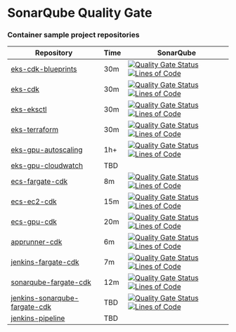 # SonarQube Quality Gate

### Container sample project repositories

| Repository                                                               | Time  |  SonarQube  |
|--------------------------------------------------------------------------|------------------|----------------------|
| [eks-cdk-blueprints](https://github.com/ContainerOnAWS/eks-cdk-blueprints)      | 30m | [![Quality Gate Status](https://sonarcloud.io/api/project_badges/measure?project=ContainerOnAWS_eks-cdk-blueprints&metric=alert_status)](https://sonarcloud.io/summary/new_code?id=ContainerOnAWS_eks-cdk-blueprints) [![Lines of Code](https://sonarcloud.io/api/project_badges/measure?project=ContainerOnAWS_eks-cdk-blueprints&metric=ncloc)](https://sonarcloud.io/summary/new_code?id=ContainerOnAWS_eks-cdk-blueprints) |
| [eks-cdk](https://github.com/ContainerOnAWS/eks-cdk)                            | 30m | [![Quality Gate Status](https://sonarcloud.io/api/project_badges/measure?project=ContainerOnAWS_eks-cdk&metric=alert_status)](https://sonarcloud.io/summary/new_code?id=ContainerOnAWS_eks-cdk)  [![Lines of Code](https://sonarcloud.io/api/project_badges/measure?project=ContainerOnAWS_eks-cdk&metric=ncloc)](https://sonarcloud.io/summary/new_code?id=ContainerOnAWS_eks-cdk)    |
| [eks-eksctl](https://github.com/ContainerOnAWS/eks-eksctl)                      | 30m | [![Quality Gate Status](https://sonarcloud.io/api/project_badges/measure?project=ContainerOnAWS_eks-eksctl&metric=alert_status)](https://sonarcloud.io/summary/new_code?id=ContainerOnAWS_eks-eksctl) [![Lines of Code](https://sonarcloud.io/api/project_badges/measure?project=ContainerOnAWS_eks-eksctl&metric=ncloc)](https://sonarcloud.io/summary/new_code?id=ContainerOnAWS_eks-eksctl)  |
| [eks-terraform](https://github.com/ContainerOnAWS/eks-terraform)                | 30m | [![Quality Gate Status](https://sonarcloud.io/api/project_badges/measure?project=ContainerOnAWS_eks-terraform&metric=alert_status)](https://sonarcloud.io/summary/new_code?id=ContainerOnAWS_eks-terraform) [![Lines of Code](https://sonarcloud.io/api/project_badges/measure?project=ContainerOnAWS_eks-terraform&metric=ncloc)](https://sonarcloud.io/summary/new_code?id=ContainerOnAWS_eks-terraform)  |
| [eks-gpu-autoscaling](https://github.com/ContainerOnAWS/eks-gpu-autoscaling)    | 1h+ | [![Quality Gate Status](https://sonarcloud.io/api/project_badges/measure?project=ContainerOnAWS_eks-gpu-autoscaling&metric=alert_status)](https://sonarcloud.io/summary/new_code?id=ContainerOnAWS_eks-gpu-autoscaling) [![Lines of Code](https://sonarcloud.io/api/project_badges/measure?project=ContainerOnAWS_eks-gpu-autoscaling&metric=ncloc)](https://sonarcloud.io/summary/new_code?id=ContainerOnAWS_eks-gpu-autoscaling)   |
| [eks-gpu-cloudwatch](https://github.com/ContainerOnAWS/eks-gpu-cloudwatch)      | TBD |     |
| [ecs-fargate-cdk](https://github.com/ContainerOnAWS/ecs-fargate-cdk)  | 8m  |  [![Quality Gate Status](https://sonarcloud.io/api/project_badges/measure?project=ContainerOnAWS_ecs-fargate-cdk&metric=alert_status)](https://sonarcloud.io/summary/new_code?id=ContainerOnAWS_ecs-fargate-cdk) [![Lines of Code](https://sonarcloud.io/api/project_badges/measure?project=ContainerOnAWS_ecs-fargate-cdk&metric=ncloc)](https://sonarcloud.io/summary/new_code?id=ContainerOnAWS_ecs-fargate-cdk)   |
| [ecs-ec2-cdk](https://github.com/ContainerOnAWS/ecs-ec2-cdk)          | 15m |  [![Quality Gate Status](https://sonarcloud.io/api/project_badges/measure?project=ContainerOnAWS_ecs-ec2-cdk&metric=alert_status)](https://sonarcloud.io/summary/new_code?id=ContainerOnAWS_ecs-ec2-cdk) [![Lines of Code](https://sonarcloud.io/api/project_badges/measure?project=ContainerOnAWS_ecs-ec2-cdk&metric=ncloc)](https://sonarcloud.io/summary/new_code?id=ContainerOnAWS_ecs-ec2-cdk) |
| [ecs-gpu-cdk](https://github.com/ContainerOnAWS/ecs-gpu-cdk)          | 20m |  [![Quality Gate Status](https://sonarcloud.io/api/project_badges/measure?project=ContainerOnAWS_ecs-gpu-cdk&metric=alert_status)](https://sonarcloud.io/summary/new_code?id=ContainerOnAWS_ecs-gpu-cdk) [![Lines of Code](https://sonarcloud.io/api/project_badges/measure?project=ContainerOnAWS_ecs-gpu-cdk&metric=ncloc)](https://sonarcloud.io/summary/new_code?id=ContainerOnAWS_ecs-gpu-cdk) |
| [apprunner-cdk](https://github.com/ContainerOnAWS/apprunner-cdk)  | 6m  |  [![Quality Gate Status](https://sonarcloud.io/api/project_badges/measure?project=ContainerOnAWS_apprunner-cdk&metric=alert_status)](https://sonarcloud.io/summary/new_code?id=ContainerOnAWS_apprunner-cdk) [![Lines of Code](https://sonarcloud.io/api/project_badges/measure?project=ContainerOnAWS_apprunner-cdk&metric=ncloc)](https://sonarcloud.io/summary/new_code?id=ContainerOnAWS_apprunner-cdk) |
| [jenkins-fargate-cdk](https://github.com/ContainerOnAWS/jenkins-fargate-cdk)  | 7m |  [![Quality Gate Status](https://sonarcloud.io/api/project_badges/measure?project=ContainerOnAWS_jenkins-fargate-cdk&metric=alert_status)](https://sonarcloud.io/summary/new_code?id=ContainerOnAWS_jenkins-fargate-cdk) [![Lines of Code](https://sonarcloud.io/api/project_badges/measure?project=ContainerOnAWS_jenkins-fargate-cdk&metric=ncloc)](https://sonarcloud.io/summary/new_code?id=ContainerOnAWS_jenkins-fargate-cdk) |
| [sonarqube-fargate-cdk](https://github.com/ContainerOnAWS/sonarqube-fargate-cdk)  | 12m | [![Quality Gate Status](https://sonarcloud.io/api/project_badges/measure?project=ContainerOnAWS_sonarqube-fargate-cdk&metric=alert_status)](https://sonarcloud.io/summary/new_code?id=ContainerOnAWS_sonarqube-fargate-cdk) [![Lines of Code](https://sonarcloud.io/api/project_badges/measure?project=ContainerOnAWS_sonarqube-fargate-cdk&metric=ncloc)](https://sonarcloud.io/summary/new_code?id=ContainerOnAWS_sonarqube-fargate-cdk) |
| [jenkins-sonarqube-fargate-cdk](https://github.com/ContainerOnAWS/jenkins-sonarqube-fargate-cdk)  | TBD  | [![Quality Gate Status](https://sonarcloud.io/api/project_badges/measure?project=ContainerOnAWS_jenkins-sonarqube-fargate-cdk&metric=alert_status)](https://sonarcloud.io/summary/new_code?id=ContainerOnAWS_jenkins-sonarqube-fargate-cdk) [![Lines of Code](https://sonarcloud.io/api/project_badges/measure?project=ContainerOnAWS_jenkins-sonarqube-fargate-cdk&metric=ncloc)](https://sonarcloud.io/summary/new_code?id=ContainerOnAWS_jenkins-sonarqube-fargate-cdk) |
| [jenkins-pipeline](https://github.com/ContainerOnAWS/jenkins-pipeline)  | TBD | |
